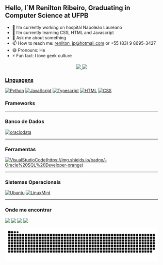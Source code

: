 ## Hello, I´M Renilton Ribeiro, Graduating in Computer Science at UFPB

- 🔭 I’m currently working on hospital Napoleão Laureano
- 🌱 I’m currently learning CSS, HTML and Javascript
- 💬 Ask me about something
- 📫 How to reach me:  renilton_jp@hotmail.com or +55 (83) 9 8695-3427
- 😄 Pronouns:  He
- ⚡ Fun fact:  I love geek culture

<div align="center">
  <a href="https://github.com/Reniwtz">
  <img height="170em" src="https://github-readme-stats.vercel.app/api?username=Reniwtz&show_icons=true&theme=dark&include_all_commits=true&count_private=true"/>
  <img height="170em" src="https://github-readme-stats.vercel.app/api/top-langs/?username=Reniwtz&layout=compact&langs_count=7&theme=dark"/>
</div>
  
 ### Linguagens

[![Python](https://img.shields.io/badge/Python-3776AB?style=for-the-badge&logo=python&logoColor=white)](https://python.org/docs) [![JavaScript](https://img.shields.io/badge/JavaScript-F7DF1E?style=for-the-badge&logo=javascript&logoColor=black)](https://developer.mozilla.org/pt-BR/docs/Web/JavaScript)
[![Typescript](https://img.shields.io/badge/TypeScript-007ACC?style=for-the-badge&logo=typescript&logoColor=white)](https://www.typescriptlang.org/) [![HTML](https://img.shields.io/badge/HTML-239120?style=for-the-badge&logo=html5&logoColor=white)]([https://developer.mozilla.org/en-US/docs/Web/HTML) [![CSS](https://img.shields.io/badge/CSS-239120?&style=for-the-badge&logo=css3&logoColor=white)](https://developer.mozilla.org/en-US/docs/Web/CSS)

### Frameworks

---

### Banco de Dados

[![oraclodata](https://img.shields.io/badge/Oracle_Database-F80000?style=for-the-badge&logo=oracle&logoColor=white)](https://www.oracle.com/br/database/)

---

### Ferramentas

[![VisualStudioCode](https://img.shields.io/badge/Visual_Studio_Code-007ACC?style=for-the-badge&logo=visualstudiocode&logoColor=white)](https://code.visualstudio.com/)[(https://img.shields.io/badge/-Oracle%20SQL%20Developer-orange)](https://www.oracle.com/database/sqldeveloper/)
  

---

### Sistemas Operacionais

[![Ubuntu](https://img.shields.io/badge/Ubuntu-E95420?style=for-the-badge&logo=ubuntu&logoColor=white)](https://ubuntu.com/) [![LinuxMint](https://img.shields.io/badge/Windows-0078D6?style=for-the-badge&logo=windows&logoColor=white)](https://www.microsoft.com/pt-br/windows)

---

### Onde me encontrar

<div> 
  <a href="https://www.instagram.com/reniltonribeiiro/" target="_blank"><img src="https://img.shields.io/badge/-Instagram-%23E4405F?style=for-the-badge&logo=instagram&logoColor=white" target="_blank"></a>
 <a href="https://discord.gg/2QrF5FSc" target="_blank"><img src="https://img.shields.io/badge/Discord-7289DA?style=for-the-badge&logo=discord&logoColor=white" target="_blank"></a> 
  <a href = "mailto:contatorenilton_jp@hotmail.com"><img src="https://img.shields.io/badge/-Gmail-%23333?style=for-the-badge&logo=gmail&logoColor=white" target="_blank"></a>
  <a href="https://www.linkedin.com/in/renilton-ribeiro-de-oliveira-62406b12a/" target="_blank"><img src="https://img.shields.io/badge/-LinkedIn-%230077B5?style=for-the-badge&logo=linkedin&logoColor=white" target="_blank"></a> 
 
  ![Snake animation](https://github.com/reniwtz/reniwtz/blob/output/github-contribution-grid-snake.svg)
 
</div>

